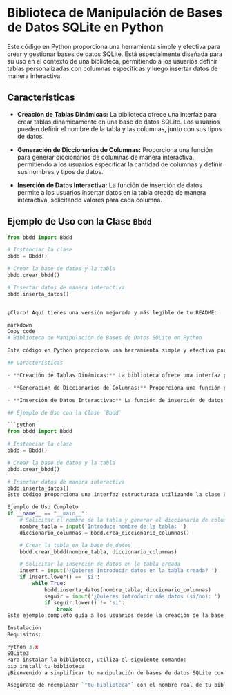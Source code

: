 # Biblioteca de Manipulación de Bases de Datos SQLite en Python

Este código en Python proporciona una herramienta simple y efectiva para crear y gestionar bases de datos SQLite. Está especialmente diseñada para su uso en el contexto de una biblioteca, permitiendo a los usuarios definir tablas personalizadas con columnas específicas y luego insertar datos de manera interactiva.

## Características

- **Creación de Tablas Dinámicas:** La biblioteca ofrece una interfaz para crear tablas dinámicamente en una base de datos SQLite. Los usuarios pueden definir el nombre de la tabla y las columnas, junto con sus tipos de datos.

- **Generación de Diccionarios de Columnas:** Proporciona una función para generar diccionarios de columnas de manera interactiva, permitiendo a los usuarios especificar la cantidad de columnas y definir sus nombres y tipos de datos.

- **Inserción de Datos Interactiva:** La función de inserción de datos permite a los usuarios insertar datos en la tabla creada de manera interactiva, solicitando valores para cada columna.

## Ejemplo de Uso con la Clase `Bbdd`

```python
from bbdd import Bbdd

# Instanciar la clase
bbdd = Bbdd()

# Crear la base de datos y la tabla
bbdd.crear_bbdd()

# Insertar datos de manera interactiva
bbdd.inserta_datos()


¡Claro! Aquí tienes una versión mejorada y más legible de tu README:

markdown
Copy code
# Biblioteca de Manipulación de Bases de Datos SQLite en Python

Este código en Python proporciona una herramienta simple y efectiva para crear y gestionar bases de datos SQLite. Está especialmente diseñada para su uso en el contexto de una biblioteca, permitiendo a los usuarios definir tablas personalizadas con columnas específicas y luego insertar datos de manera interactiva.

## Características

- **Creación de Tablas Dinámicas:** La biblioteca ofrece una interfaz para crear tablas dinámicamente en una base de datos SQLite. Los usuarios pueden definir el nombre de la tabla y las columnas, junto con sus tipos de datos.

- **Generación de Diccionarios de Columnas:** Proporciona una función para generar diccionarios de columnas de manera interactiva, permitiendo a los usuarios especificar la cantidad de columnas y definir sus nombres y tipos de datos.

- **Inserción de Datos Interactiva:** La función de inserción de datos permite a los usuarios insertar datos en la tabla creada de manera interactiva, solicitando valores para cada columna.

## Ejemplo de Uso con la Clase `Bbdd`

```python
from bbdd import Bbdd

# Instanciar la clase
bbdd = Bbdd()

# Crear la base de datos y la tabla
bbdd.crear_bbdd()

# Insertar datos de manera interactiva
bbdd.inserta_datos()
Este código proporciona una interfaz estructurada utilizando la clase Bbdd para manipular bases de datos SQLite de manera eficiente. Permite a los usuarios definir la estructura de la base de datos y realizar operaciones de inserción según sus necesidades específicas.

Ejemplo de Uso Completo
if __name__ == "__main__":
    # Solicitar el nombre de la tabla y generar el diccionario de columnas
    nombre_tabla = input('Introduce nombre de la tabla: ')
    diccionario_columnas = bbdd.crea_diccionario_columnas()

    # Crear la tabla en la base de datos
    bbdd.crear_bbdd(nombre_tabla, diccionario_columnas)

    # Solicitar la inserción de datos en la tabla creada
    insert = input('¿Quieres introducir datos en la tabla creada? ')
    if insert.lower() == 'si':
        while True:
            bbdd.inserta_datos(nombre_tabla, diccionario_columnas)
            seguir = input('¿Quieres introducir más datos (si/no): ')
            if seguir.lower() != 'si':
                break
Este ejemplo completo guía a los usuarios desde la creación de la base de datos y la tabla hasta la inserción de datos, proporcionando un escenario más realista y completo de cómo utilizar la biblioteca.

Instalación
Requisitos:

Python 3.x
SQLite3
Para instalar la biblioteca, utiliza el siguiente comando:
pip install tu-biblioteca
¡Bienvenido a simplificar tu manipulación de bases de datos SQLite con esta biblioteca en Python! ¡Esperamos que encuentres útiles estas herramientas!

Asegúrate de reemplazar `"tu-biblioteca"` con el nombre real de tu biblioteca. Este README proporciona una estructura más clara, destaca las características clave y brinda ejemplos de uso completo para hacerlo más atractivo y legible para los usuarios.

